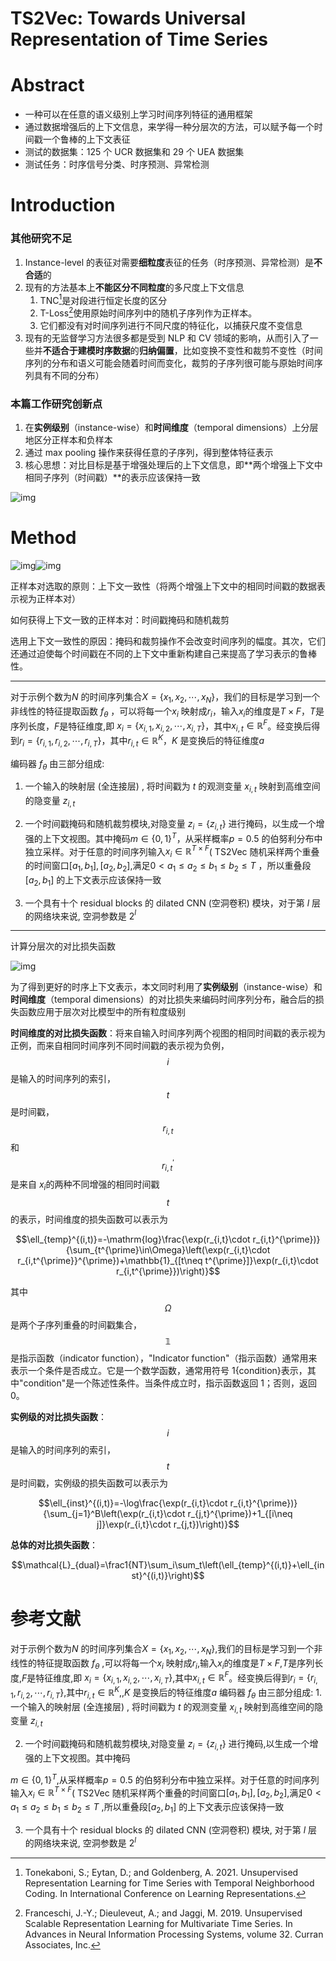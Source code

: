 # TS2Vec: Towards Universal Representation of Time Series



# Abstract

- 一种可以在任意的语义级别上学习时间序列特征的通用框架
- 通过数据增强后的上下文信息，来学得一种分层次的方法，可以赋予每一个时间戳一个鲁棒的上下文表征
- 测试的数据集：125 个 UCR 数据集和 29 个 UEA 数据集
- 测试任务：时序信号分类、时序预测、异常检测

# Introduction

### 其他研究不足

1. Instance-level 的表征对需要**细粒度**表征的任务（时序预测、异常检测）是**不合适**的
2. 现有的方法基本上**不能区分不同粒度**的多尺度上下文信息
   1. TNC[^1]是对段进行恒定长度的区分
   2. T-Loss[^2]使用原始时间序列中的随机子序列作为正样本。
   3.  它们都没有对时间序列进行不同尺度的特征化，以捕获尺度不变信息
3. 现有的无监督学习方法很多都是受到 NLP 和 CV 领域的影响，从而引入了一些并**不适合于建模时序数据**的**归纳偏置**，比如变换不变性和裁剪不变性（时间序列的分布和语义可能会随着时间而变化，裁剪的子序列很可能与原始时间序列具有不同的分布）

### 本篇工作研究创新点

1. 在**实例级别**（instance-wise）和**时间维度**（temporal dimensions）上分层地区分正样本和负样本
2. 通过 max pooling 操作来获得任意的子序列，得到整体特征表示
3. 核心思想：对比目标是基于增强处理后的上下文信息，即**两个增强上下文中相同子序列（时间戳）**的表示应该保持一致

![img](https://fwpzs9u58f2.feishu.cn/space/api/box/stream/download/asynccode/?code=Yzk1MjM4MzRlNjUyMmU3YjdkN2Y2NGFkYTk3MWNlNTNfa3p0YXd3WE54aURjejBxV293eU9yYVFkTDBBTko1dlRfVG9rZW46VVV2eWJMNGxWb2tYRTB4TEtnWmNDZzZQbnJkXzE2OTY4NjEwMzI6MTY5Njg2NDYzMl9WNA)

# Method

![img](https://fwpzs9u58f2.feishu.cn/space/api/box/stream/download/asynccode/?code=MDcyY2I2YmYwNDkzODVlZGI5MWZiZjdhOTRhYTAwNDdfM051bmlucjMxMW5BT2RtYlVQZnl2MHRSaDc3STgxQ29fVG9rZW46UUNGdWI4N1V6b0ZROWF4VVJiTGN5QjVXbmViXzE2OTY4NjEwMzI6MTY5Njg2NDYzMl9WNA)![img](https://fwpzs9u58f2.feishu.cn/space/api/box/stream/download/asynccode/?code=YzE5MmFiZjM2NmQ3ZTExNzNiYzBlYTU5Njc1MDQ5YWNfdjlrdnhzR1FyVUxnZzdwblNJS3VvaGhHZHJ3UHg4bnNfVG9rZW46V1RaVWIzeFBjbzZhZFh4TUZISGNrTkw0bjFnXzE2OTY4NjEwMzI6MTY5Njg2NDYzMl9WNA)

正样本对选取的原则：上下文一致性（将两个增强上下文中的相同时间戳的数据表示视为正样本对）

如何获得上下文一致的正样本对：时间戳掩码和随机裁剪

选用上下文一致性的原因：掩码和裁剪操作不会改变时间序列的幅度。其次，它们还通过迫使每个时间戳在不同的上下文中重新构建自己来提高了学习表示的鲁棒性。

---

对于示例个数为$N$ 的时间序列集合$X=\{x_1,x_2,\cdots,x_N\}$，我们的目标是学习到一个非线性的特征提取函数 $f_{\theta}$ ，可以将每一个$x_i$ 映射成$r_i$，输入$x_i$的维度是$T\times F$，$T$是序列长度，$F$是特征维度,即
 $x_i=\{x_{i,1},x_{i,2},\cdots,x_{i,T}\}$，其中$x_{i,t}\in\mathbb{R}^F$。经变换后得到$r_i=\{r_{i,1},r_{i,2},\cdots,r_{i,T}\}$，其中$r_{i,t}\in\mathbb{R}^K$，$K$
 是变换后的特征维度$a$

编码器 $f_{\theta}$ 由三部分组成: 

1. 一个输入的映射层 (全连接层) , 将时间戳为 $t$ 的观测变量 $x_{i,t}$ 映射到高维空间的隐变量 $z_{i,t}$

 2. 一个时间戳掩码和随机裁剪模块,对隐变量 $z_i=\{z_{i,t}\}$ 进行掩码，以生成一个增强的上下文视图。其中掩码$m\in\{0,1\}^T$，从采样概率$p=0.5$ 的伯努利分布中独立采样。对于任意的时间序列输入$x_i\in\mathbb{R}^{T\times F}$( TS2Vec 随机采样两个重叠的时间窗口$[a_1,b_1],[a_2,b_2]$,满足$0<a_1\leq a_2\leq b_1\leq b_2\leq T$ ，所以重叠段$[a_2,b_1]$ 的上下文表示应该保持一致

3. 一个具有十个 residual blocks 的 dilated CNN (空洞卷积) 模块，对于第 $l$ 层的网络块来说, 空洞参数是 2$^l$

---

计算分层次的对比损失函数

![img](https://fwpzs9u58f2.feishu.cn/space/api/box/stream/download/asynccode/?code=NWIzODJiNzk2YmI4MjRkNTlhOGUzMGNlZDQ2NGE3YWFfU2FLUkhuWHM1a3pRaFV3WGM2VDRTTDIyejIyYVh2a1NfVG9rZW46SVNoWGJoc0xBb0ViOXJ4VFV6VmN2YkZZblJlXzE2OTY4NjEwMzI6MTY5Njg2NDYzMl9WNA)

为了得到更好的时序上下文表示，本文同时利用了**实例级别**（instance-wise）和**时间维度**（temporal dimensions）的对比损失来编码时间序列分布，融合后的损失函数应用于层次对比模型中的所有粒度级别

**时间维度的对比损失函数**：将来自输入时间序列两个视图的相同时间戳的表示视为正例，而来自相同时间序列不同时间戳的表示视为负例，$$i$$是输入的时间序列的索引，$$t$$是时间戳， $$r_{i,t}$$ 和$$r_{i,t}^{\prime}$$ 是来自 $x_i$的两种不同增强的相同时间戳 $$t$$的表示，时间维度的损失函数可以表示为

$$\ell_{temp}^{(i,t)}=-\mathrm{log}\frac{\exp(r_{i,t}\cdot r_{i,t}^{\prime})}{\sum_{t^{\prime}\in\Omega}\left(\exp(r_{i,t}\cdot r_{i,t^{\prime}}^{\prime})+\mathbb{1}_{[t\neq t^{\prime}]}\exp(r_{i,t}\cdot r_{i,t^{\prime}})\right)}$$

其中$$\Omega$$是两个子序列重叠的时间戳集合，$$\mathbb{1}$$是指示函数（indicator function），"Indicator function"（指示函数）通常用来表示一个条件是否成立。它是一个数学函数，通常用符号 1{condition}表示，其中"condition"是一个陈述性条件。当条件成立时，指示函数返回 1；否则，返回 0。

**实例级的对比损失函数**：$$i$$是输入的时间序列的索引，$$t$$是时间戳，实例级的损失函数可以表示为

$$\ell_{inst}^{(i,t)}=-\log\frac{\exp(r_{i,t}\cdot r_{i,t}^{\prime})}{\sum_{j=1}^B\left(\exp(r_{i,t}\cdot r_{j,t}^{\prime})+1_{[i\neq j]}\exp(r_{i,t}\cdot r_{j,t})\right)}$$

**总体的对比损失函数**：

$$\mathcal{L}_{dual}=\frac1{NT}\sum_i\sum_t\left(\ell_{temp}^{(i,t)}+\ell_{inst}^{(i,t)}\right)$$

# 参考文献

[^1]:Tonekaboni, S.; Eytan, D.; and Goldenberg, A. 2021. Unsupervised Representation Learning for Time Series with Temporal Neighborhood Coding. In International Conference on Learning Representations.
[^2]:Franceschi, J.-Y.; Dieuleveut, A.; and Jaggi, M. 2019. Unsupervised Scalable Representation Learning for Multivariate Time Series. In Advances in Neural Information Processing Systems, volume 32. Curran Associates, Inc.

对于示例个数为$N$ 的时间序列集合$X=\{x_1,x_2,\cdots,x_N\}$,我们的目标是学习到一个非线性的特征提取函数 $f_{\theta}$ ,可以将每一个$x_i$ 映射成$r_i$,输入$x_i$的维度是$T\times F$,$T$是序列长度,$F$是特征维度,即
 $x_i=\{x_{i,1},x_{i,2},\cdots,x_{i,T}\}$,其中$x_{i,t}\in\mathbb{R}^F$。经变换后得到$r_i=\{r_{i,1},r_{i,2},\cdots,r_{i,T}\}$,其中$r_{i,t}\in\mathbb{R}^K$,,$K$
 是变换后的特征维度$a$
 编码器 $f_{\theta}$ 由三部分组成: 1. 一个输入的映射层 (全连接层) , 将时间戳为 $t$ 的观测变量 $x_{i,t}$ 映射到高维空间的隐变量 $z_{i,t}$

 2. 一个时间戳掩码和随机裁剪模块,对隐变量 $z_i=\{z_{i,t}\}$ 进行掩码,以生成一个增强的上下文视图。其中掩码

$m\in\{0,1\}^T$,从采样概率$p=0.5$ 的伯努利分布中独立采样。对于任意的时间序列输入$x_i\in\mathbb{R}^{T\times F}$( TS2Vec 随机采样两个重叠的时间窗口$[a_1,b_1],[a_2,b_2]$,满足$0<a_1\leq a_2\leq b_1\leq b_2\leq T$ ,所以重叠段$[a_2,b_1]$ 的上下文表示应该保持一致

3. 一个具有十个 residual blocks 的 dilated CNN (空洞卷积) 模块, 对于第 $l$ 层的网络块来说, 空洞参数是 2$^l$